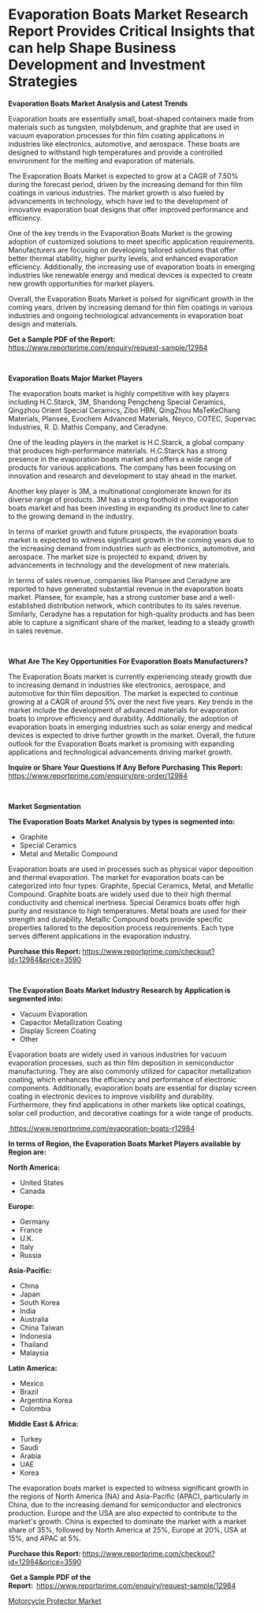 <p><h1>Evaporation Boats Market Research Report Provides Critical Insights that can help Shape Business Development and Investment Strategies</h1></p><p><strong>Evaporation Boats Market Analysis and Latest Trends</strong></p>
<p><p>Evaporation boats are essentially small, boat-shaped containers made from materials such as tungsten, molybdenum, and graphite that are used in vacuum evaporation processes for thin film coating applications in industries like electronics, automotive, and aerospace. These boats are designed to withstand high temperatures and provide a controlled environment for the melting and evaporation of materials.</p><p>The Evaporation Boats Market is expected to grow at a CAGR of 7.50% during the forecast period, driven by the increasing demand for thin film coatings in various industries. The market growth is also fueled by advancements in technology, which have led to the development of innovative evaporation boat designs that offer improved performance and efficiency.</p><p>One of the key trends in the Evaporation Boats Market is the growing adoption of customized solutions to meet specific application requirements. Manufacturers are focusing on developing tailored solutions that offer better thermal stability, higher purity levels, and enhanced evaporation efficiency. Additionally, the increasing use of evaporation boats in emerging industries like renewable energy and medical devices is expected to create new growth opportunities for market players.</p><p>Overall, the Evaporation Boats Market is poised for significant growth in the coming years, driven by increasing demand for thin film coatings in various industries and ongoing technological advancements in evaporation boat design and materials.</p></p>
<p><strong>Get a Sample PDF of the Report:&nbsp;</strong> <a href="https://www.reportprime.com/enquiry/request-sample/12984">https://www.reportprime.com/enquiry/request-sample/12984</a></p>
<p>&nbsp;</p>
<p><strong>Evaporation Boats Major Market Players</strong></p>
<p><p>The evaporation boats market is highly competitive with key players including H.C.Starck, 3M, Shandong Pengcheng Special Ceramics, Qingzhou Orient Special Ceramics, Zibo HBN, QingZhou MaTeKeChang Materials, Plansee, Evochem Advanced Materials, Neyco, COTEC, Supervac Industries, R. D. Mathis Company, and Ceradyne.</p><p>One of the leading players in the market is H.C.Starck, a global company that produces high-performance materials. H.C.Starck has a strong presence in the evaporation boats market and offers a wide range of products for various applications. The company has been focusing on innovation and research and development to stay ahead in the market.</p><p>Another key player is 3M, a multinational conglomerate known for its diverse range of products. 3M has a strong foothold in the evaporation boats market and has been investing in expanding its product line to cater to the growing demand in the industry.</p><p>In terms of market growth and future prospects, the evaporation boats market is expected to witness significant growth in the coming years due to the increasing demand from industries such as electronics, automotive, and aerospace. The market size is projected to expand, driven by advancements in technology and the development of new materials.</p><p>In terms of sales revenue, companies like Plansee and Ceradyne are reported to have generated substantial revenue in the evaporation boats market. Plansee, for example, has a strong customer base and a well-established distribution network, which contributes to its sales revenue. Similarly, Ceradyne has a reputation for high-quality products and has been able to capture a significant share of the market, leading to a steady growth in sales revenue.</p></p>
<p>&nbsp;</p>
<p><strong>What Are The Key Opportunities For Evaporation Boats Manufacturers?</strong></p>
<p><p>The Evaporation Boats market is currently experiencing steady growth due to increasing demand in industries like electronics, aerospace, and automotive for thin film deposition. The market is expected to continue growing at a CAGR of around 5% over the next five years. Key trends in the market include the development of advanced materials for evaporation boats to improve efficiency and durability. Additionally, the adoption of evaporation boats in emerging industries such as solar energy and medical devices is expected to drive further growth in the market. Overall, the future outlook for the Evaporation Boats market is promising with expanding applications and technological advancements driving market growth.</p></p>
<p><strong>Inquire or Share Your Questions If Any Before Purchasing This Report:</strong> <a href="https://www.reportprime.com/enquiry/pre-order/12984">https://www.reportprime.com/enquiry/pre-order/12984</a></p>
<p>&nbsp;</p>
<p><strong>Market Segmentation</strong></p>
<p><strong>The Evaporation Boats Market Analysis by types is segmented into:</strong></p>
<p><ul><li>Graphite</li><li>Special Ceramics</li><li>Metal and Metallic Compound</li></ul></p>
<p><p>Evaporation boats are used in processes such as physical vapor deposition and thermal evaporation. The market for evaporation boats can be categorized into four types: Graphite, Special Ceramics, Metal, and Metallic Compound. Graphite boats are widely used due to their high thermal conductivity and chemical inertness. Special Ceramics boats offer high purity and resistance to high temperatures. Metal boats are used for their strength and durability. Metallic Compound boats provide specific properties tailored to the deposition process requirements. Each type serves different applications in the evaporation industry.</p></p>
<p><strong>Purchase this Report:&nbsp;</strong><a href="https://www.reportprime.com/checkout?id=12984&price=3590">https://www.reportprime.com/checkout?id=12984&price=3590</a></p>
<p>&nbsp;</p>
<p><strong>The Evaporation Boats Market Industry Research by Application is segmented into:</strong></p>
<p><ul><li>Vacuum Evaporation</li><li>Capacitor Metallization Coating</li><li>Display Screen Coating</li><li>Other</li></ul></p>
<p><p>Evaporation boats are widely used in various industries for vacuum evaporation processes, such as thin film deposition in semiconductor manufacturing. They are also commonly utilized for capacitor metallization coating, which enhances the efficiency and performance of electronic components. Additionally, evaporation boats are essential for display screen coating in electronic devices to improve visibility and durability. Furthermore, they find applications in other markets like optical coatings, solar cell production, and decorative coatings for a wide range of products.</p></p>
<p><a href="https://www.reportprime.com/evaporation-boats-r12984">&nbsp;https://www.reportprime.com/evaporation-boats-r12984</a></p>
<p><strong>In terms of Region, the Evaporation Boats Market Players available by Region are:</strong></p>
<p>
    <p> <strong> North America: </strong>
        <ul>
            <li>United States</li>
            <li>Canada</li>
        </ul>
        </p> 
    <p> <strong> Europe: </strong>
        <ul>
            <li>Germany</li>
            <li>France</li>
            <li>U.K.</li>
            <li>Italy</li>
            <li>Russia</li>
        </ul>
        </p> 
    <p> <strong> Asia-Pacific: </strong>
        <ul>
            <li>China</li>
            <li>Japan</li>
            <li>South Korea</li>
            <li>India</li>
            <li>Australia</li>
            <li>China Taiwan</li>
            <li>Indonesia</li>
            <li>Thailand</li>
            <li>Malaysia</li>
        </ul>
        </p> 
    <p> <strong> Latin America: </strong>
        <ul>
            <li>Mexico</li>
            <li>Brazil</li>
            <li>Argentina Korea</li>
            <li>Colombia</li>
        </ul>
        </p> 
    <p> <strong> Middle East & Africa: </strong>
        <ul>
            <li>Turkey</li>
            <li>Saudi</li>
            <li>Arabia</li>
            <li>UAE</li>
            <li>Korea</li>
        </ul>
    </p>
    </p>
<p><p>The evaporation boats market is expected to witness significant growth in the regions of North America (NA) and Asia-Pacific (APAC), particularly in China, due to the increasing demand for semiconductor and electronics production. Europe and the USA are also expected to contribute to the market's growth. China is expected to dominate the market with a market share of 35%, followed by North America at 25%, Europe at 20%, USA at 15%, and APAC at 5%.</p></p>
<p><strong>Purchase this Report: </strong><a href="https://www.reportprime.com/checkout?id=12984&price=3590">https://www.reportprime.com/checkout?id=12984&price=3590</a></p>
<p>&nbsp;<strong>Get a Sample PDF of the Report:&nbsp;&nbsp;</strong><a href="https://www.reportprime.com/enquiry/request-sample/12984">https://www.reportprime.com/enquiry/request-sample/12984</a></p>
<p><strong></strong></p>
<p><p><a href="https://issuu.com/reportprime-2/docs/motorcycle-protector-market-size-2030.pptx">Motorcycle Protector Market</a></p></p>